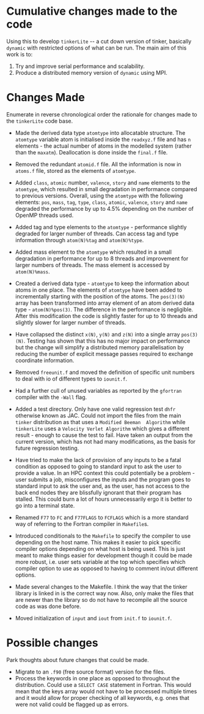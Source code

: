 # Cumulative changes made to the code

Using this to develop `tinkerLite` -- a cut down version of tinker, basically `dynamic`
with restricted options of what can be run. The main aim of this work is to:

1. Try and improve serial performance and scalability.
2. Produce a distributed memory version of `dynamic` using MPI.

# Changes Made

Enumerate in reverse chronological order the rationale for
changes made to the `tinkerLite` code base.

* Made the derived data type `atomtype` into allocatable structure. 
  The `atomtype` variable atom is initialised inside the `readxyz.f` file and
  has `n` elements - the actual number of atoms in the modelled system (rather 
  than the `maxatm`). Deallocation is done inside the `final.f` file.     

* Removed the redundant `atomid.f` file. All the information is now in `atoms.f` 
  file, stored as the elements of `atomtype`.  
 
* Added `class`, `atomic` number, `valence`, `story` and `name` elements to the `atomtype`,
  which resulted in small degradation in performance compared to previous 
  versions. Overall, using the `atomtype` with the following elements:
  `pos`, `mass`, `tag`, `type`, `class`, `atomic`, `valence`, `story` and `name` degraded the 
  performance by up to 4.5% depending on the number of OpenMP threads used.    

* Added tag and type elements to the `atomtype` - performance slightly degraded 
  for larger number of threads. Can access tag and type information through
  `atom(N)%tag` and `atom(N)%type`.  

* Added mass element to the `atomtype` which resulted in a small degradation in 
  performance for up to 8 threads and improvement for larger numbers of threads.
  The mass element is accessed by `atom(N)%mass`.  

* Created a derived data type - `atomtype` to keep the information about atoms
  in one place. The elements of `atomtype` have been added to incrementally 
  starting with the position of the atoms. The `pos(3)(N)` array has been 
  transformed into array element of an atom derived data type - `atom(N)%pos(3)`. 
  The difference in the performance is negligible. After this modification the
  code is slightly faster for up to 10 threads and slightly slower for larger 
  number of threads.    

* Have collapsed the distinct `x(N)`, `y(N)` and `z(N)`
  into a single array `pos(3)(N)`. Testing has shown that this has
  no major impact on performance but the change will simplify a
  distributed memory parallelisation by reducing the number of explicit
  message passes required to exchange coordinate information.
* Removed `freeunit.f` and moved the definition of specific 
  unit numbers to deal with io of different types to `iounit.f`.
* Had a further cull of unused variables as reported by the
  `gfortran` compiler with the `-Wall` flag.
* Added a test directory. Only have one valid regression test
  `dhfr` otherwise known as JAC. Could not import the files 
  from the main `tinker` distribution as that uses a `Modified Beeman 
  Algorithm` while `tinkerLite` uses a `Velocity Verlet Algorithm`
  which gives a different result - enough to cause the test to 
  fail. Have taken an output from the current version, which has
  not had many modifications, as the basis for future regression 
  testing.
* Have tried to make the lack of provision of any inputs to be a
  fatal condition as opposed to going to standard input to ask
  the user to provide a value. In an HPC context this could 
  potentially be a problem - user submits a job, misconfigures the
  inputs and the program goes to standard input to ask the user
  and, as the user, has not access to the back end nodes they are
  blissfully ignorant that their program has stalled. This could
  burn a lot of hours unnecessarily ergo it is better to go into
  a terminal state.
* Renamed `F77` to `FC` and `F77FLAGS` to `FCFLAGS` which is a more
  standard way of referring to the Fortran compiler in `Makefile`s.
* Introduced conditionals to the `Makefile` to specify the compiler to
  use depending on the host name. This makes it easier to pick
  specific compiler options depending on what host is being used. 
  This is just meant to make things easier for development though
  it could be made more robust, i.e. user sets variable at the 
  top which specifies which compiler option to use as opposed to
  having to comment in/out different options.
* Made several changes to the Makefile. I think the way that the tinker
  library is linked in is the correct way now. Also, only make the 
  files that are newer than the library so do not have to recompile
  all the source code as was done before.
* Moved initialization of `input` and `iout` from `init.f` to `iounit.f`.

# Possible changes

Park thoughts about future changes that could be made.

* Migrate to an `.f90` (free source format) version for the files.
* Process the keywords in one place as opposed to throughout the
  distribution. Could use a `SELECT CASE` statement in Fortran.
  This would mean that the keys array would not have to be 
  processed multiple times and it would allow for proper 
  checking of all keywords, e.g. ones that were not valid could
  be flagged up as errors.
